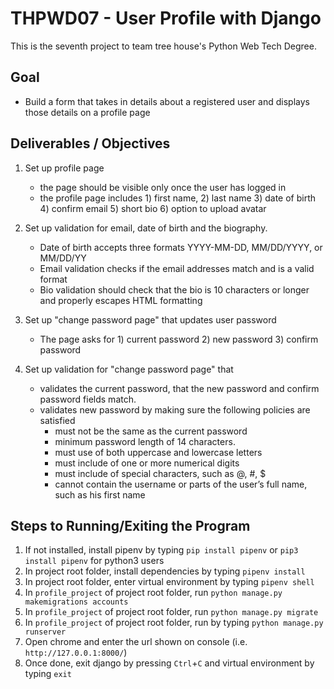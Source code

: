 # THPWD07 - User Profile with Django

This is the seventh project to team tree house's Python Web Tech Degree.

## Goal
- Build a form that takes in details about a registered user and displays those details on a profile page

## Deliverables / Objectives
1. Set up profile page
    - the page should be visible only once the user has logged in
    - the profile page includes 1) first name, 2) last name 3) date of birth 4) confirm email 5) short bio 6) option to upload avatar

2. Set up validation for email, date of birth and the biography.
    - Date of birth accepts three formats  YYYY-MM-DD, MM/DD/YYYY, or MM/DD/YY
    - Email validation checks if the email addresses match and is a valid format
    - Bio validation should check that the bio is 10 characters or longer and properly escapes HTML formatting

3. Set up "change password page" that updates user password
    - The page asks for 1) current password 2) new password 3) confirm password

4. Set up validation for "change password page" that
    - validates the current password, that the new password and confirm password fields match.
    - validates new password by making sure the following policies are satisfied
        - must not be the same as the current password
        - minimum password length of 14 characters.
        - must use of both uppercase and lowercase letters
        - must include of one or more numerical digits
        - must include of special characters, such as @, #, $
        - cannot contain the username or parts of the user’s full name, such as his first name


## Steps to Running/Exiting the Program
1. If not installed, install pipenv by typing `pip install pipenv` or `pip3 install pipenv` for python3 users
2. In project root folder, install dependencies by typing `pipenv install`
3. In project root folder, enter virtual environment by typing `pipenv shell`
4. In `profile_project` of project root folder, run `python manage.py makemigrations accounts`
4. In `profile_project` of project root folder, run `python manage.py migrate`
5. In `profile_project` of project root folder, run by typing `python manage.py runserver`
6. Open chrome and enter the url shown on console (i.e. `http://127.0.0.1:8000/`)
7. Once done, exit django by pressing `Ctrl`+`C` and virtual environment by typing `exit`